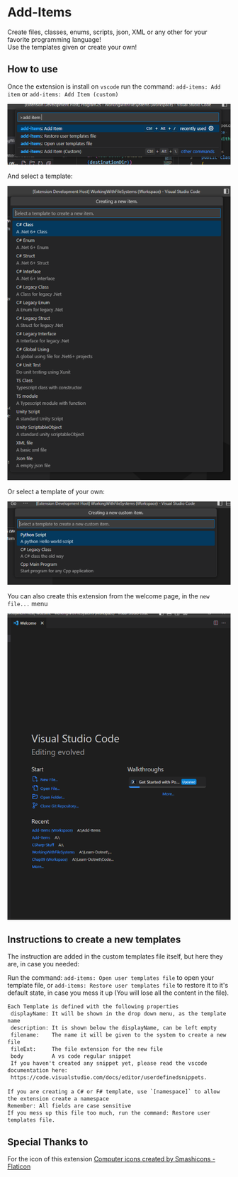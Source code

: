# Add-Items

Create files, classes, enums, scripts, json, XML or any other for your favorite programming language!  
Use the templates given or create your own!

## How to use

Once the extension is install on `vscode` run the command: `add-items: Add item` or `add-items: Add Item (custom)`

![additem](Resources/Readme/Instructions/AddItemCommand.png)

And select a template:

![selectTemplate](Resources/Readme/Instructions/SelectTemplate.png)

Or select a template of your own:

![selectCustomTemplate](Resources/Readme/Instructions/SelectCustomTemplate.png)

You can also create this extension from the welcome page, in the `new file...` menu

![vscodeWelcome](Resources/Readme/Instructions/vscodeWelcome.png)

## Instructions to create a new templates

The instruction are added in the custom templates file itself, but here they are, in case you needed:

Run the command: `add-items: Open user templates file` to open your template file, or `add-items: Restore user templates file` to restore it to it's default state, in case you mess it up (You will lose all the content in the file).

```text
Each Template is defined with the following properties
 displayName: It will be shown in the drop down menu, as the template name
 description: It is shown below the displayName, can be left empty
 filename:    The name it will be given to the system to create a new file
 fileExt:     The file extension for the new file
 body         A vs code regular snippet
 If you haven't created any snippet yet, please read the vscode documentation here:
 https://code.visualstudio.com/docs/editor/userdefinedsnippets.

If you are creating a C# or F# template, use `[namespace]` to allow the extension create a namespace
Remember: All fields are case sensitive
If you mess up this file too much, run the command: Restore user templates file.
```

## Special Thanks to

 For the icon of this extension
<a href="https://www.flaticon.com/free-icons/computer" title="computer icons">Computer icons created by Smashicons - Flaticon</a>
